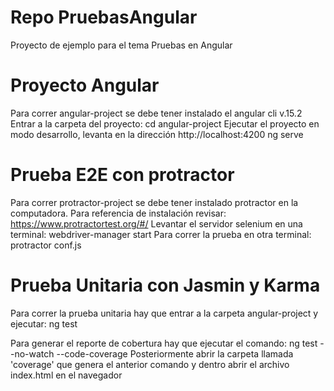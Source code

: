 # Repo PruebasAngular
Proyecto de ejemplo para el tema Pruebas en Angular

# Proyecto Angular
Para correr angular-project se debe tener instalado el angular cli v.15.2
Entrar a la carpeta del proyecto:
    cd angular-project
Ejecutar el proyecto en modo desarrollo, levanta en la dirección http://localhost:4200
    ng serve

# Prueba E2E con protractor
Para correr protractor-project se debe tener instalado protractor en la computadora.
Para referencia de instalación revisar: https://www.protractortest.org/#/
Levantar el servidor selenium en una terminal:
    webdriver-manager start
Para correr la prueba en otra terminal:
    protractor conf.js

# Prueba Unitaria con Jasmin y Karma
Para correr la prueba unitaria hay que entrar a la carpeta angular-project y ejecutar:
    ng test

Para generar el reporte de cobertura hay que ejecutar el comando:
    ng test --no-watch --code-coverage
Posteriormente abrir la carpeta llamada 'coverage' que genera el anterior comando y dentro abrir el archivo index.html en el navegador